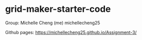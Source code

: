 # grid-maker-starter-code
Group: Michelle Cheng (me) michellecheng25

Github pages: https://michellecheng25.github.io/Assignment-3/

